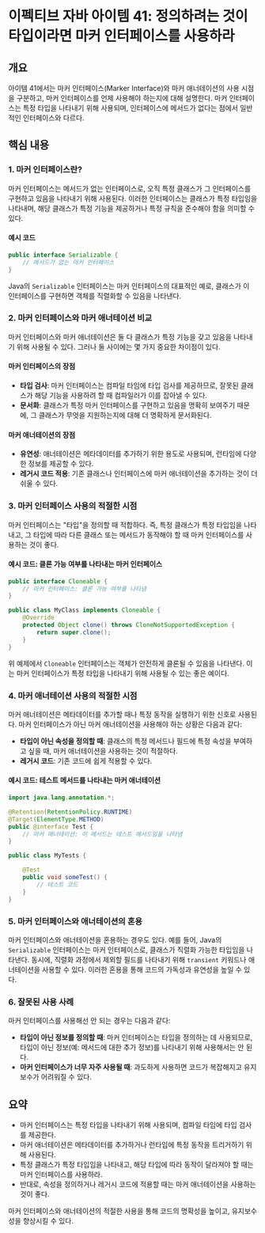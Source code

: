 
# 이펙티브 자바 아이템 41: 정의하려는 것이 타입이라면 마커 인터페이스를 사용하라

## 개요
아이템 41에서는 마커 인터페이스(Marker Interface)와 마커 애너테이션의 사용 시점을 구분하고, 마커 인터페이스를 언제 사용해야 하는지에 대해 설명한다. 마커 인터페이스는 특정 타입을 나타내기 위해 사용되며, 인터페이스에 메서드가 없다는 점에서 일반적인 인터페이스와 다르다.

## 핵심 내용

### 1. 마커 인터페이스란?
마커 인터페이스는 메서드가 없는 인터페이스로, 오직 특정 클래스가 그 인터페이스를 구현하고 있음을 나타내기 위해 사용된다. 이러한 인터페이스는 클래스가 특정 타입임을 나타내며, 해당 클래스가 특정 기능을 제공하거나 특정 규칙을 준수해야 함을 의미할 수 있다.

#### 예시 코드

```java
public interface Serializable {
    // 메서드가 없는 마커 인터페이스
}
```

Java의 `Serializable` 인터페이스는 마커 인터페이스의 대표적인 예로, 클래스가 이 인터페이스를 구현하면 객체를 직렬화할 수 있음을 나타낸다.

### 2. 마커 인터페이스와 마커 애너테이션 비교
마커 인터페이스와 마커 애너테이션은 둘 다 클래스가 특정 기능을 갖고 있음을 나타내기 위해 사용될 수 있다. 그러나 둘 사이에는 몇 가지 중요한 차이점이 있다.

#### 마커 인터페이스의 장점
- **타입 검사**: 마커 인터페이스는 컴파일 타임에 타입 검사를 제공하므로, 잘못된 클래스가 해당 기능을 사용하려 할 때 컴파일러가 이를 잡아낼 수 있다.
- **문서화**: 클래스가 특정 마커 인터페이스를 구현하고 있음을 명확히 보여주기 때문에, 그 클래스가 무엇을 지원하는지에 대해 더 명확하게 문서화된다.

#### 마커 애너테이션의 장점
- **유연성**: 애너테이션은 메타데이터를 추가하기 위한 용도로 사용되며, 런타임에 다양한 정보를 제공할 수 있다.
- **레거시 코드 적용**: 기존 클래스나 인터페이스에 마커 애너테이션을 추가하는 것이 더 쉬울 수 있다.

### 3. 마커 인터페이스 사용의 적절한 시점
마커 인터페이스는 "타입"을 정의할 때 적합하다. 즉, 특정 클래스가 특정 타입임을 나타내고, 그 타입에 따라 다른 클래스 또는 메서드가 동작해야 할 때 마커 인터페이스를 사용하는 것이 좋다.

#### 예시 코드: 클론 가능 여부를 나타내는 마커 인터페이스

```java
public interface Cloneable {
    // 마커 인터페이스: 클론 가능 여부를 나타냄
}

public class MyClass implements Cloneable {
    @Override
    protected Object clone() throws CloneNotSupportedException {
        return super.clone();
    }
}
```

위 예제에서 `Cloneable` 인터페이스는 객체가 안전하게 클론될 수 있음을 나타낸다. 이는 마커 인터페이스가 특정 타입을 나타내기 위해 사용될 수 있는 좋은 예이다.

### 4. 마커 애너테이션 사용의 적절한 시점
마커 애너테이션은 메타데이터를 추가할 때나 특정 동작을 실행하기 위한 신호로 사용된다. 마커 인터페이스가 아닌 마커 애너테이션을 사용해야 하는 상황은 다음과 같다:
- **타입이 아닌 속성을 정의할 때**: 클래스의 특정 메서드나 필드에 특정 속성을 부여하고 싶을 때, 마커 애너테이션을 사용하는 것이 적절하다.
- **레거시 코드**: 기존 코드에 쉽게 적용할 수 있다.

#### 예시 코드: 테스트 메서드를 나타내는 마커 애너테이션

```java
import java.lang.annotation.*;

@Retention(RetentionPolicy.RUNTIME)
@Target(ElementType.METHOD)
public @interface Test {
    // 마커 애너테이션: 이 메서드는 테스트 메서드임을 나타냄
}

public class MyTests {

    @Test
    public void someTest() {
        // 테스트 코드
    }
}
```

### 5. 마커 인터페이스와 애너테이션의 혼용
마커 인터페이스와 애너테이션을 혼용하는 경우도 있다. 예를 들어, Java의 `Serializable` 인터페이스는 마커 인터페이스로, 클래스가 직렬화 가능한 타입임을 나타낸다. 동시에, 직렬화 과정에서 제외할 필드를 나타내기 위해 `transient` 키워드나 애너테이션을 사용할 수 있다. 이러한 혼용을 통해 코드의 가독성과 유연성을 높일 수 있다.

### 6. 잘못된 사용 사례
마커 인터페이스를 사용해선 안 되는 경우는 다음과 같다:
- **타입이 아닌 정보를 정의할 때**: 마커 인터페이스는 타입을 정의하는 데 사용되므로, 타입이 아닌 정보(예: 메서드에 대한 추가 정보)를 나타내기 위해 사용해서는 안 된다.
- **마커 인터페이스가 너무 자주 사용될 때**: 과도하게 사용하면 코드가 복잡해지고 유지보수가 어려워질 수 있다.

## 요약
- 마커 인터페이스는 특정 타입을 나타내기 위해 사용되며, 컴파일 타임에 타입 검사를 제공한다.
- 마커 애너테이션은 메타데이터를 추가하거나 런타임에 특정 동작을 트리거하기 위해 사용된다.
- 특정 클래스가 특정 타입임을 나타내고, 해당 타입에 따라 동작이 달라져야 할 때는 마커 인터페이스를 사용하라.
- 반대로, 속성을 정의하거나 레거시 코드에 적용할 때는 마커 애너테이션을 사용하는 것이 좋다.

마커 인터페이스와 애너테이션의 적절한 사용을 통해 코드의 명확성을 높이고, 유지보수성을 향상시킬 수 있다.
